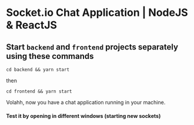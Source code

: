 # Socket.io Chat Application | NodeJS & ReactJS

## Start `backend` and `frontend` projects separately using these commands
```shell
cd backend && yarn start
```
then
```shell
cd frontend && yarn start
```

Volahh, now you have a chat application running in your machine. 
#### Test it by opening in different windows (starting new sockets)
